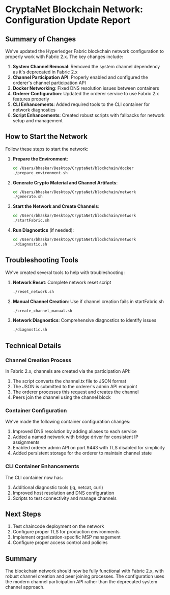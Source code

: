 # CryptaNet Blockchain Network: Configuration Update Report

## Summary of Changes

We've updated the Hyperledger Fabric blockchain network configuration to properly work with Fabric 2.x. The key changes include:

1. **System Channel Removal**: Removed the system channel dependency as it's deprecated in Fabric 2.x
2. **Channel Participation API**: Properly enabled and configured the orderer's channel participation API
3. **Docker Networking**: Fixed DNS resolution issues between containers
4. **Orderer Configuration**: Updated the orderer service to use Fabric 2.x features properly
5. **CLI Enhancements**: Added required tools to the CLI container for network diagnostics
6. **Script Enhancements**: Created robust scripts with fallbacks for network setup and management

## How to Start the Network

Follow these steps to start the network:

1. **Prepare the Environment**:
   ```bash
   cd /Users/bhaskar/Desktop/CryptaNet/blockchain/docker
   ./prepare_environment.sh
   ```

2. **Generate Crypto Material and Channel Artifacts**:
   ```bash
   cd /Users/bhaskar/Desktop/CryptaNet/blockchain/network
   ./generate.sh
   ```

3. **Start the Network and Create Channels**:
   ```bash
   cd /Users/bhaskar/Desktop/CryptaNet/blockchain/network
   ./startFabric.sh
   ```

4. **Run Diagnostics** (if needed):
   ```bash
   cd /Users/bhaskar/Desktop/CryptaNet/blockchain/network
   ./diagnostic.sh
   ```

## Troubleshooting Tools

We've created several tools to help with troubleshooting:

1. **Network Reset**: Complete network reset script
   ```bash
   ./reset_network.sh
   ```

2. **Manual Channel Creation**: Use if channel creation fails in startFabric.sh
   ```bash
   ./create_channel_manual.sh
   ```

3. **Network Diagnostics**: Comprehensive diagnostics to identify issues
   ```bash
   ./diagnostic.sh
   ```

## Technical Details

### Channel Creation Process

In Fabric 2.x, channels are created via the participation API:

1. The script converts the channel.tx file to JSON format
2. The JSON is submitted to the orderer's admin API endpoint
3. The orderer processes this request and creates the channel
4. Peers join the channel using the channel block

### Container Configuration

We've made the following container configuration changes:

1. Improved DNS resolution by adding aliases to each service
2. Added a named network with bridge driver for consistent IP assignments
3. Enabled orderer admin API on port 9443 with TLS disabled for simplicity
4. Added persistent storage for the orderer to maintain channel state

### CLI Container Enhancements

The CLI container now has:
1. Additional diagnostic tools (jq, netcat, curl)
2. Improved host resolution and DNS configuration
3. Scripts to test connectivity and manage channels

## Next Steps

1. Test chaincode deployment on the network
2. Configure proper TLS for production environments
3. Implement organization-specific MSP management
4. Configure proper access control and policies

## Summary

The blockchain network should now be fully functional with Fabric 2.x, with robust channel creation and peer joining processes. The configuration uses the modern channel participation API rather than the deprecated system channel approach.
